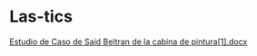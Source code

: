 # Las-tics 
[Estudio de Caso de Said Beltran de la cabina de pintura[1].docx](https://github.com/Lorena121Hrocio/Las-tics/files/11639632/Estudio.de.Caso.de.Said.Beltran.de.la.cabina.de.pintura.1.docx)
